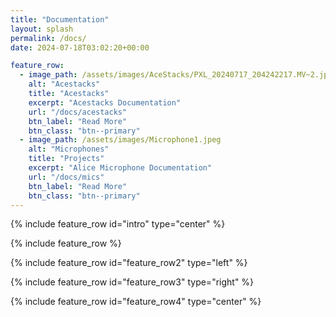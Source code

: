 ```yaml
---
title: "Documentation"
layout: splash
permalink: /docs/
date: 2024-07-18T03:02:20+00:00

feature_row:
  - image_path: /assets/images/AceStacks/PXL_20240717_204242217.MV~2.jpg
    alt: "Acestacks"
    title: "Acestacks"
    excerpt: "Acestacks Documentation"
    url: "/docs/acestacks"
    btn_label: "Read More"
    btn_class: "btn--primary"
  - image_path: /assets/images/Microphone1.jpeg
    alt: "Microphones"
    title: "Projects"
    excerpt: "Alice Microphone Documentation"
    url: "/docs/mics"
    btn_label: "Read More"
    btn_class: "btn--primary"
---
```


{% include feature_row id="intro" type="center" %}

{% include feature_row %}

{% include feature_row id="feature_row2" type="left" %}

{% include feature_row id="feature_row3" type="right" %}

{% include feature_row id="feature_row4" type="center" %}